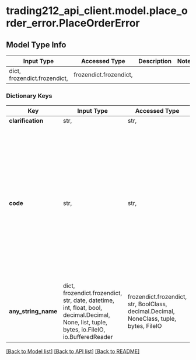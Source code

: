 # trading212_api_client.model.place_order_error.PlaceOrderError

## Model Type Info
Input Type | Accessed Type | Description | Notes
------------ | ------------- | ------------- | -------------
dict, frozendict.frozendict,  | frozendict.frozendict,  |  | 

### Dictionary Keys
Key | Input Type | Accessed Type | Description | Notes
------------ | ------------- | ------------- | ------------- | -------------
**clarification** | str,  | str,  |  | [optional] 
**code** | str,  | str,  |  | [optional] must be one of ["SellingEquityNotOwned", "CantLegalyTradeException", "InsufficientResources", "InsufficientValueForStocksSell", "TargetPriceTooFar", "TargetPriceTooClose", "NotEligibleForISA", "ShareLendingAgreementNotAccepted", "InstrumentNotFound", "MaxEquityBuyQuantityExceeded", "MaxEquitySellQuantityExceeded", "LimitPriceMissing", "StopPriceMissing", "TickerMissing", "QuantityMissing", "MaxQuantityExceeded", "InvalidValue", "InsufficientFreeForStocksException", "MinValueExceeded", "MinQuantityExceeded", "PriceTooFar", "UNDEFINED", "NotAvailableForRealMoneyAccounts", ] 
**any_string_name** | dict, frozendict.frozendict, str, date, datetime, int, float, bool, decimal.Decimal, None, list, tuple, bytes, io.FileIO, io.BufferedReader | frozendict.frozendict, str, BoolClass, decimal.Decimal, NoneClass, tuple, bytes, FileIO | any string name can be used but the value must be the correct type | [optional]

[[Back to Model list]](../../README.md#documentation-for-models) [[Back to API list]](../../README.md#documentation-for-api-endpoints) [[Back to README]](../../README.md)

